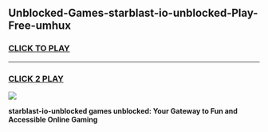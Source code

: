 
## Unblocked-Games-starblast-io-unblocked-Play-Free-umhux
<h3>
<a href="https://premium76.site?title=starblast-io-unblocked&ref=20M">CLICK TO PLAY</a></h3>
<hr>

<h3>
<a href="https://premium76.site?title=starblast-io-unblocked&ref=20M">CLICK 2 PLAY</a>
  
</h3>

<a href="https://premium76.site?title=starblast-io-unblocked&ref=19M"><img src="https://clearcache.store/games.png"></a>


**starblast-io-unblocked games unblocked: Your Gateway to Fun and Accessible Online Gaming**
